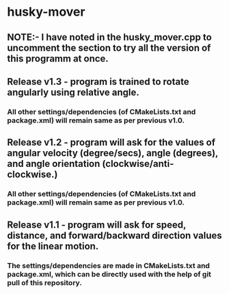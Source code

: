# husky-mover

## NOTE:- I have noted in the husky_mover.cpp to uncomment the section to try all the version of this programm at once.

## Release v1.3 - program is trained to rotate angularly using relative angle.
### All other settings/dependencies (of CMakeLists.txt and package.xml) will remain same as per previous v1.0.

## Release v1.2 - program will ask for the values of angular velocity (degree/secs), angle (degrees), and angle orientation (clockwise/anti-clockwise.)
### All other settings/dependencies (of CMakeLists.txt and package.xml) will remain same as per previous v1.0.

## Release v1.1 - program will ask for speed, distance, and forward/backward direction values for the linear motion.
### The settings/dependencies are made in CMakeLists.txt and package.xml, which can be directly used with the help of git pull of this repository.

